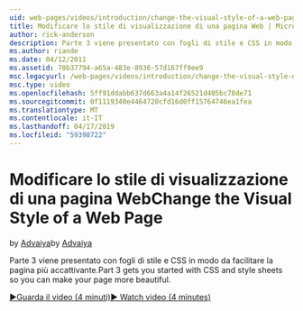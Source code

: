 ```yaml
---
uid: web-pages/videos/introduction/change-the-visual-style-of-a-web-page
title: Modificare lo stile di visualizzazione di una pagina Web | Microsoft Docs
author: rick-anderson
description: Parte 3 viene presentato con fogli di stile e CSS in modo da facilitare la pagina più accattivante.
ms.author: riande
ms.date: 04/12/2011
ms.assetid: 78b37794-a65a-483e-8936-57d167ff9ee9
msc.legacyurl: /web-pages/videos/introduction/change-the-visual-style-of-a-web-page
msc.type: video
ms.openlocfilehash: 5ff91ddabb637d663a4a14f26521d405bc78de71
ms.sourcegitcommit: 0f1119340e4464720cfd16d0ff15764746ea1fea
ms.translationtype: MT
ms.contentlocale: it-IT
ms.lasthandoff: 04/17/2019
ms.locfileid: "59398722"
---
```

# <a name="change-the-visual-style-of-a-web-page"></a><span data-ttu-id="916ac-103">Modificare lo stile di visualizzazione di una pagina Web</span><span class="sxs-lookup"><span data-stu-id="916ac-103">Change the Visual Style of a Web Page</span></span>

<span data-ttu-id="916ac-104">by [Advaiya](https://twitter.com/Advaiyasolns)</span><span class="sxs-lookup"><span data-stu-id="916ac-104">by [Advaiya](https://twitter.com/Advaiyasolns)</span></span>

<span data-ttu-id="916ac-105">Parte 3 viene presentato con fogli di stile e CSS in modo da facilitare la pagina più accattivante.</span><span class="sxs-lookup"><span data-stu-id="916ac-105">Part 3 gets you started with CSS and style sheets so you can make your page more beautiful.</span></span>

[<span data-ttu-id="916ac-106">&#9654;Guarda il video (4 minuti)</span><span class="sxs-lookup"><span data-stu-id="916ac-106">&#9654; Watch video (4 minutes)</span></span>](https://channel9.msdn.com/Blogs/ASP-NET-Site-Videos/change-the-visual-style-of-a-web-page)
